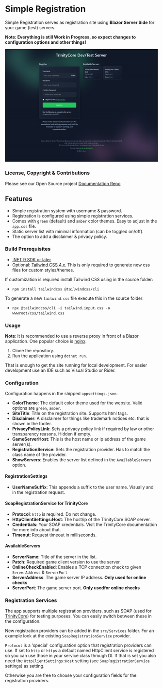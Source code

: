 # Simple Registration
Simple Registration serves as registration site using **Blazor Server Side** for your game (test) servers.

**Note: Everything is still Work in Progress, so expect changes to configuration options and other things!**

![preview_green](docs/preview_green.jpg)

### License, Copyright & Contributions
Please see our Open Source project [Documentation Repo](https://github.com/Arctium/Documentation)

## Features
* Simple registration system with username & password.
* Registration is configured using simple registration services.
* Comes with `green` (default) and `amber` color themes. Easy to adjust in the `app.css` file.
* Static server list with minimal information (can be toggled on/off).
* The option to add a disclaimer & privacy policy.

### Build Prerequisites
* [.NET 9 SDK or later](https://dotnet.microsoft.com/download/dotnet/9.0)
* Optional: [Tailwind CSS 4.x](https://tailwindcss.com/docs/installation/tailwind-cli). This is only required to generate new css files for custom styles/themes.

If customization is required install Tailwind CSS using in the source folder:
* `npm install tailwindcss @tailwindcss/cli`

To generate a new `tailwind.css` file execute this in the source folder:
* `npx @tailwindcss/cli -i tailwind.input.css -o wwwroot/css/tailwind.css`

### Usage
**Note**: It is recommended to use a reverse proxy in front of a Blazor application. One popular choice is [nginx](https://nginx.org/).

1. Clone the repository.
2. Run the application using `dotnet run`.

That is enough to get the site running for local development. For easier development use an IDE such as Visual Studio or Rider.

### Configuration
Configuration happens in the shipped `appsettings.json`.

* **ColorTheme**: The default color theme used for the website. Valid options are `green`, `amber`.
* **SiteTitle**: Title on the registration site. Supports html tags.
* **Disclaimer**: A disclaimer for things like trademark notices etc. that is shown in the footer.
* **PrivacyPolicyLink**: Sets a privacy policy link if required by law or other transparency reasons. Hidden if empty.
* **GameServerHost**: This is the host name or ip address of the game server(s).
* **RegistrationService**: Sets the registration provider. Has to match the class name of the provider.
* **ShowServers**: Enables the server list defined in the `AvailableServers` option.

#### RegistrationSettings
* **UserNameSuffix**: This appends a suffix to the user name. Visually and in the registration request.

#### SoapRegistrationService for TrinityCore
* **Protocol**: `http` is required. Do not change.
* **HttpClientSettings:Host**: The host/ip of the TrinityCore SOAP server.
* **Credentials**: Your SOAP credentials. Visit the TrinityCore documentation for more info about that.
* **Timeout**: Request timeout in milliseconds.

#### AvailableServers
* **ServerName**: Title of the server in the list.
* **Patch**: Required game client version to use the server.
* **OnlineCheckEnabled**: Enables a TCP connection check to given `ServerAddress` & `ServerPort`
* **ServerAddress**: The game server IP address. **Only used for online checks**
* **ServerPort**: The game server port. **Only usedfor online checks**

### Registration Services
The app supports multiple registration providers, such as SOAP (used for [TrinityCore](https://github.com/TrinityCore/TrinityCore)) for testing purposes. You can easily switch between these in the configuration.

New registration providers can be added in the `src/Services` folder. For an example look at the existing `SoapRegistrationService` provider.

`Protocol` is a 'special' configuration option that registration providers can use. If set to `http` or `https` a default named HttpClient service is registered so you can use those in your service class through DI. If that is set you also need the `HttpClientSettings:Host` setting (see `SoapRegistrationService` settings) as setting.

Otherwise you are free to choose your configuration fields for the registration providers.
